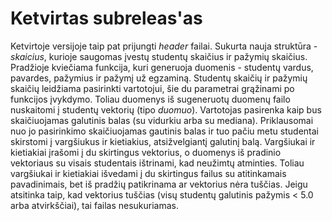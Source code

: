 # Ketvirtas subreleas'as
Ketvirtoje versijoje taip pat prijungti *header* failai. Sukurta nauja struktūra - *skaicius*, kurioje saugomas įvestų studentų skaičius ir pažymių skaičius. Pradžioje kviečiama funkcija, kuri generuoja duomenis - studentų vardus, pavardes, pažymius ir pažymį už egzaminą. Studentų skaičių ir pažymių skaičių leidžiama pasirinkti vartotojui, šie du parametrai grąžinami po funkcijos įvykdymo. Toliau duomenys iš sugeneruotų duomenų failo nuskaitomi į studentų vektorių (tipo *duomuo*). Vartotojas pasirenka kaip bus skaičiuojamas galutinis balas (su vidurkiu arba su mediana). Priklausomai nuo jo pasirinkimo  skaičiuojamas gautinis balas ir tuo pačiu metu studentai skirstomi į vargšiukus ir kietiakius, atsižvelgiantį galutinį balą. Vargšiukai ir kietiakiai įrašomi į du skirtingus vektorius, o duomenys iš pradinio vektoriaus su visais studentais ištrinami, kad neužimtų atminties. Toliau vargšiukai ir kietiakiai išvedami į du skirtingus failus su atitinkamais pavadinimais, bet iš pradžių patikrinama ar vektorius nėra tuščias. Jeigu atsitinka taip, kad vektorius tuščias (visų studentų galutinis pažymis < 5.0 arba atvirkščiai), tai failas nesukuriamas.
